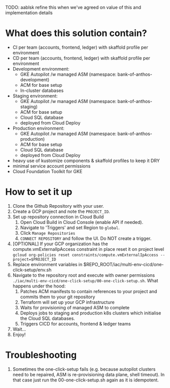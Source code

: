 TODO: aablsk refine this when we've agreed on value of this and implementation details

# What does this solution contain?
- CI per team (accounts, frontend, ledger) with skaffold profile per environment
- CD per team (accounts, frontend, ledger) with skaffold profile per environment
- Development environment:
    - GKE Autopilot /w managed ASM (namespace: bank-of-anthos-development)
    - ACM for base setup
    - In-cluster databases
- Staging environment:
    - GKE Autopilot /w managed ASM (namespace: bank-of-anthos-staging)
    - ACM for base setup
    - Cloud SQL database
    - deployed from Cloud Deploy
- Production environment:
    - GKE Autopilot /w managed ASM (namespace: bank-of-anthos-production)
    - ACM for base setup
    - Cloud SQL database
    - deployed from Cloud Deploy
- heavy use of kustomize components & skaffold profiles to keep it DRY
- minimal service account permissions
- Cloud Foundation Toolkit for GKE

# How to set it up
1. Clone the Github Repository with your user.
1. Create a GCP project and note the `PROJECT_ID`.
1. Set up repository connection in Cloud Build
    1. Open Cloud Build in Cloud Console (enable API if needed).
    1. Navigate to 'Triggers' and set Region to `global`.
    1. Click `Manage Repositories`
    1. `CONNECT REPOSITORY` and follow the UI. Do NOT create a trigger.
1. [OPTIONAL] If your GCP organization has the compute.vmExternalIpAccess constraint in place reset it on project level `gcloud org-policies reset constraints/compute.vmExternalIpAccess --project=$PROJECT_ID` 
1. Replace environment variables in $REPO_ROOT/iac/multi-env-cicd/one-click-setup/env.sh
1. Navigate to the repository root and execute with owner permissions `./iac/multi-env-cicd/one-click-setup/00-one-click-setup.sh`. What happens under the hood:
    1. Patches ACM manifests to contain references to your project and commits them to your git repository
    1. Terraform will set up your GCP infrastructure
    1. Waits for provisioning of managed ASM to complete
    1. Deploys jobs to staging and production k8s clusters which initialise the Cloud SQL databases.
    1. Triggers CICD for accounts, frontend & ledger teams
1. Wait...
1. Enjoy!

# Troubleshooting
1. Sometimes the one-click-setup fails (e.g. because autopilot clusters need to be repaired, ASM is re-provisioning data plane, shell timeout). In that case just run the 00-one-click-setup.sh again as it is idempotent.

